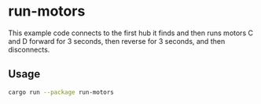 # run-motors

This example code connects to the first hub it finds and then runs motors
C and D forward for 3 seconds, then reverse for 3 seconds, and then
disconnects.

## Usage
```bash
cargo run --package run-motors
````
